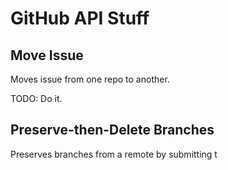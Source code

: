 # GitHub API Stuff

## Move Issue

Moves issue from one repo to another.

TODO: Do it.

## Preserve-then-Delete Branches

Preserves branches from a remote by submitting t
